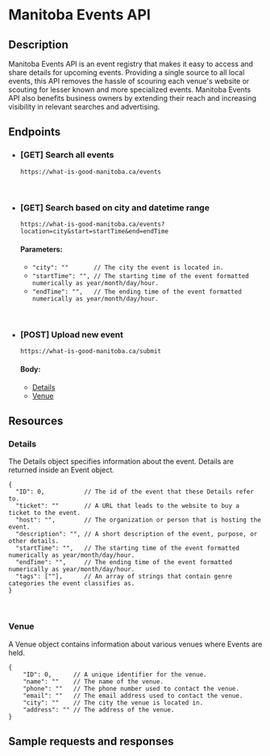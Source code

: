 # Manitoba Events API

## Description

Manitoba Events API is an event registry that makes it easy to access and share details for upcoming events. Providing a single source to all local events, this API removes the hassle of scouring each venue's website or scouting for lesser known and more specialized events. Manitoba Events API also benefits business owners by extending their reach and increasing visibility in relevant searches and advertising.

## Endpoints
- ### [GET] Search all events
    ```https://what-is-good-manitoba.ca/events```

<br>

- ### [GET] Search based on city and datetime range
    ```https://what-is-good-manitoba.ca/events?location=city&start=startTime&end=endTime```

    #### Parameters: 
    - `"city": ""       // The city the event is located in.`
    - `"startTime": "", // The starting time of the event formatted numerically as year/month/day/hour.`
    - `"endTime": "",   // The ending time of the event formatted numerically as year/month/day/hour.`

<br>

- ### [POST] Upload new event
    ```https://what-is-good-manitoba.ca/submit```

    #### Body: 
    - [Details](#details)
    - [Venue](#venue)

## Resources

### Details
The Details object specifies information about the event. Details are returned inside an Event object.

```
{
  "ID": 0,           // The id of the event that these Details refer to.
  "ticket": ""       // A URL that leads to the website to buy a ticket to the event.
  "host": "",        // The organization or person that is hosting the event.
  "description": "", // A short description of the event, purpose, or other details.
  "startTime": "",   // The starting time of the event formatted numerically as year/month/day/hour.
  "endTime": "",     // The ending time of the event formatted numerically as year/month/day/hour.
  "tags": [""],      // An array of strings that contain genre categories the event classifies as.
}
```

<br>

### Venue
A Venue object contains information about various venues where Events are held.

```
{
    "ID": 0,      // A unique identifier for the venue.
    "name": ""    // The name of the venue.
    "phone": ""   // The phone number used to contact the venue.
    "email": ""   // The email address used to contact the venue.
    "city": ""    // The city the venue is located in.
    "address": "" // The address of the venue.
}
```

## Sample requests and responses
